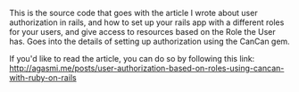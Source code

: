 This is the source code that goes with the article I wrote about user authorization in rails, and how to set up your rails app with a different roles for your users, and give access to resources based on the Role the User has. Goes into the details of setting up authorization using the CanCan gem.

If you'd like to read the article, you can do so by following this link:
http://agasmi.me/posts/user-authorization-based-on-roles-using-cancan-with-ruby-on-rails